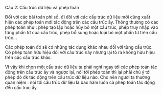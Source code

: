 Câu 2: Cấu trúc dữ liệu và phép toán

Đối với các bài toán phi số, đi đôi với các cấu trúc dữ liệu mới cũng xuất hiện các phép toán mới tác động trên các cấu trúc ấy. Thông thường có các phép toán như : phép tạo lập hoặc hủy bỏ một cấu trúc, phép truy nhập vào từng phần tử của cấu trúc, phép bổ sung hoặc loại bỏ một phần tử trên cấu trúc…

Các phép toán đó sẽ có những tác dụng khác nhau đối với từng cấu trúc. Có phép toán hữu hiệu đối với cấu trúc này nhưng lại tỏ ra không hữu hiệu trên các cấu trúc khác.

Vì vậy khi chọn một cấu trúc dữ liệu ta phải nghĩ ngay tới các phép toán tác động trên cấu trúc ấy  và ngược lại, nói tới  phép toán thì lại phải chú ý tới phép đó đk tác động trên cấu trúc dữ liệu nào. Cho nên người ta thường quan niệm : nói tới cấu trúc dữ liệu là bao hàm luôn cả phép toán tác động đến cấu trúc ấy.
